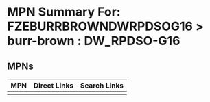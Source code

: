 



# MPN Summary For: FZEBURRBROWNDWRPDSOG16 > burr-brown : DW_RPDSO-G16

## MPNs
  

|MPN|Direct Links|Search Links|
| :--- | :--- | :--- |
||||
